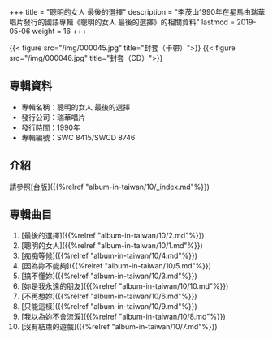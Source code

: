 +++
title = "聰明的女人 最後的選擇"
description = "李茂山1990年在星馬由瑞華唱片發行的國語專輯《聰明的女人 最後的選擇》的相關資料"
lastmod = 2019-05-06
weight = 16
+++

{{< figure src="/img/000045.jpg"  title="封套（卡帶）">}}
{{< figure src="/img/000046.jpg" title="封套（CD）">}}

## 專輯資料

* 專輯名稱：聰明的女人 最後的選擇
* 發行公司：瑞華唱片
* 發行時間：1990年
* 專輯編號：SWC 8415/SWCD 8746

## 介紹

請參照[台版]({{%relref "album-in-taiwan/10/_index.md"%}}) 


## 專輯曲目

1. [最後的選擇]({{%relref "album-in-taiwan/10/2.md"%}}) 
2. [聰明的女人]({{%relref "album-in-taiwan/10/1.md"%}}) 
3. [痴痴等候]({{%relref "album-in-taiwan/10/4.md"%}}) 
4. [因為妳不能夠]({{%relref "album-in-taiwan/10/5.md"%}}) 
5. [搞不懂妳]({{%relref "album-in-taiwan/10/3.md"%}}) 
6. [妳是我永遠的朋友]({{%relref "album-in-taiwan/10/10.md"%}}) 
7. [不再想妳]({{%relref "album-in-taiwan/10/6.md"%}}) 
8. [只能這樣]({{%relref "album-in-taiwan/10/9.md"%}}) 
9. [我以為妳不會流淚]({{%relref "album-in-taiwan/10/8.md"%}}) 
10. [沒有結束的遊戲]({{%relref "album-in-taiwan/10/7.md"%}}) 
<br/>
<br/>
